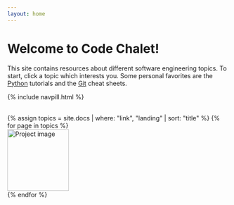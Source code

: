 ```yaml
---
layout: home
---
```

# Welcome to Code Chalet!
This site contains resources about different software engineering topics. To start, click a topic which interests you. Some personal favorites are the [Python](/docs/python/index.html) tutorials and the [Git](/docs/gitcli/index.html) cheat sheets.


{% include navpill.html %}

<br>

<div class="row">
  {% assign topics = site.docs | where: "link", "landing" | sort: "title" %}
  {% for page in topics %}
    <div class="col-lg-4 topic" id="{{ page.topic }}">
      <span>
        <a href="{{ page.url | relative_url }}">
          <img src="{{ site.baseurl }}/assets/img/docs/{{ page.image }}.png" alt="Project image" width="140" height="140">
        </a>
      </span>
    </div>
  {% endfor %}
</div>